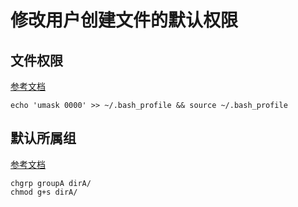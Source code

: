 # 修改用户创建文件的默认权限

## 文件权限
[参考文档](https://my.oschina.net/alphajay/blog/112428)
```
echo 'umask 0000' >> ~/.bash_profile && source ~/.bash_profile
```


## 默认所属组
[参考文档](https://blog.csdn.net/furzoom/article/details/77737344)
```
chgrp groupA dirA/
chmod g+s dirA/
```